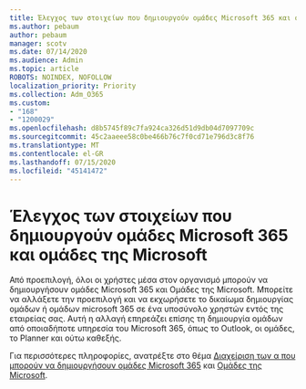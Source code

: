 ```yaml
---
title: Έλεγχος των στοιχείων που δημιουργούν ομάδες Microsoft 365 και ομάδες της Microsoft
ms.author: pebaum
author: pebaum
manager: scotv
ms.date: 07/14/2020
ms.audience: Admin
ms.topic: article
ROBOTS: NOINDEX, NOFOLLOW
localization_priority: Priority
ms.collection: Adm_O365
ms.custom:
- "168"
- "1200029"
ms.openlocfilehash: d8b5745f89c7fa924ca326d51d9db04d7097709c
ms.sourcegitcommit: 45c2aaeee58c0be466b76c7f0cd71e796d3c8f76
ms.translationtype: MT
ms.contentlocale: el-GR
ms.lasthandoff: 07/15/2020
ms.locfileid: "45141472"
---
```

# <a name="control-who-creates-microsoft-365-groups-and-microsoft-teams"></a>Έλεγχος των στοιχείων που δημιουργούν ομάδες Microsoft 365 και ομάδες της Microsoft

Από προεπιλογή, όλοι οι χρήστες μέσα στον οργανισμό μπορούν να δημιουργήσουν ομάδες Microsoft 365 και Ομάδες της Microsoft. Μπορείτε να αλλάξετε την προεπιλογή και να εκχωρήσετε το δικαίωμα δημιουργίας ομάδων ή ομάδων microsoft 365 σε ένα υποσύνολο χρηστών εντός της εταιρείας σας. Αυτή η αλλαγή επηρεάζει επίσης τη δημιουργία ομάδων από οποιαδήποτε υπηρεσία του Microsoft 365, όπως το Outlook, οι ομάδες, το Planner και ούτω καθεξής.

Για περισσότερες πληροφορίες, ανατρέξτε στο θέμα [Διαχείριση των α που μπορούν να δημιουργήσουν ομάδες Microsoft 365](https://support.office.com/article/Manage-who-can-create-Office-365-Groups-4c46c8cb-17d0-44b5-9776-005fced8e618) και [Ομάδες της Microsoft](https://aka.ms/rtsf).